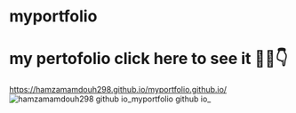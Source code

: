 # myportfolio
# my pertofolio click here to see it 🎀💖👇
https://hamzamamdouh298.github.io/myportfolio.github.io/
![hamzamamdouh298 github io_myportfolio github io_](https://github.com/user-attachments/assets/959136b5-3fcf-4c65-9ddf-7b092903b93c)
